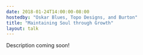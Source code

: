 ```yaml
---
date: 2018-01-24T14:00:00-08:00
hostedby: "Oskar Blues, Topo Designs, and Burton"
title: "Maintaining Soul through Growth"
layout: talk
---
```


Description coming soon!
